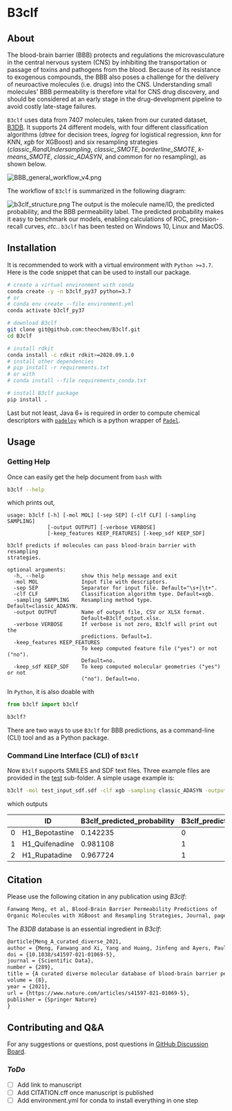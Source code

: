 # B3clf

## About

The blood-brain barrier (BBB) protects and regulations the microvasculature in the central nervous system (CNS)
by inhibiting the transportation or passage of toxins and pathogens from the blood. Because of its resistance to
exogenous compounds, the BBB also poses a challenge for the
delivery of neuroactive molecules (i.e. drugs) into the CNS.
Understanding small molecules' BBB permeability is therefore vital for CNS drug discovery, and should
be considered at an early stage in the drug-development pipeline to avoid costly late-stage failures.

`B3clf` uses data from 7407 molecules, taken from our curated dataset,
[B3DB](https://github.com/theochem/B3DB). It supports
24 different models, with four different classification algorithms (_dtree_ for decision
trees, _logreg_ for logistical regression, _knn_ for KNN, _xgb_ for XGBoost) and six resampling
strategies (_classic_RandUndersampling_, _classic_SMOTE_, _borderline_SMOTE_, _k-means_SMOTE_, _classic_ADASYN_,
and _common_ for no resampling), as shown below.

![BBB_general_workflow_v4.png](b3clf/BBB_general_workflow_v4.png)

The workflow of `B3clf` is summarized in the following diagram:

![b3clf_structure.png](b3clf/b3clf_structure.png)
The output is the molecule name/ID, the predicted probability, and the BBB
permeability label. The predicted probability makes it easy to benchmark our models, enabling
calculations of ROC, precision-recall curves, _etc._. `b3clf` has been tested on Windows 10,
Linux and MacOS.

## Installation

It is recommended to work with a virtual environment with `Python >=3.7`. Here is the code
snippet that can be used to install our package.

```bash
# create a virtual environment with conda
conda create -y -n b3clf_py37 python=3.7
# or
# conda env create --file environment.yml
conda activate b3clf_py37

# download B3clf
git clone git@github.com:theochem/B3clf.git
cd B3clf

# install rdkit
conda install -c rdkit rdkit>=2020.09.1.0
# install other dependencies
# pip install -r requirements.txt
# or with
# conda install --file requirements_conda.txt

# install B3clf package
pip install .
```

Last but not least, Java 6+ is required in order to compute chemical descriptors with
[`padelpy`](https://github.com/ecrl/padelpy) which is a python wrapper of
[`Padel`](http://www.yapcwsoft.com/dd/padeldescriptor/).

## Usage

### Getting Help

Once can easily get the help document from `bash` with

```bash
b3clf --help
```

which prints out,

```
usage: b3clf [-h] [-mol MOL] [-sep SEP] [-clf CLF] [-sampling SAMPLING]
             [-output OUTPUT] [-verbose VERBOSE]
             [-keep_features KEEP_FEATURES] [-keep_sdf KEEP_SDF]

b3clf predicts if molecules can pass blood-brain barrier with resampling
strategies.

optional arguments:
  -h, --help            show this help message and exit
  -mol MOL              Input file with descriptors.
  -sep SEP              Separator for input file. Default="\s+|\t+".
  -clf CLF              Classification algorithm type. Default=xgb.
  -sampling SAMPLING    Resampling method type. Default=classic_ADASYN.
  -output OUTPUT        Name of output file, CSV or XLSX format.
                        Default=B3clf_output.xlsx.
  -verbose VERBOSE      If verbose is not zero, B3clf will print out the
                        predictions. Default=1.
  -keep_features KEEP_FEATURES
                        To keep computed feature file ("yes") or not ("no").
                        Default=no.
  -keep_sdf KEEP_SDF    To keep computed molecular geometries ("yes") or not
                        ("no"). Default=no.
```

In `Python`, it is also doable with

```python
from b3clf import b3clf

b3clf?
```

There are two ways to use `B3clf` for BBB predictions, as a command-line (CLI) tool and as a Python
package.

### Command Line Interface (CLI) of `B3clf`

Now `B3clf` supports SMILES and SDF text files. Three example files are provided in the
[test](b3clf/test) sub-folder. A simple usage example is:

```bash
b3clf -mol test_input_sdf.sdf -clf xgb -sampling classic_ADASYN -output test_SMILES_pred.xlsx -verbose 1
```

which outputs

|   | ID             | B3clf_predicted_probability | B3clf_predicted_label |
| - | -------------- | --------------------------- | --------------------- |
| 0 | H1_Bepotastine | 0.142235                    | 0                     |
| 1 | H1_Quifenadine | 0.981108                    | 1                     |
| 2 | H1_Rupatadine  | 0.967724                    | 1                     |

## Citation

Please use the following citation in any publication using *B3clf*:

```md
Fanwang Meng, et al, Blood-Brain Barrier Permeability Predictions of
Organic Molecules with XGBoost and Resampling Strategies, Journal, page, volume, year, doi.
```
The *B3DB* database is an essential ingredient in *B3clf*:
```md
@article{Meng_A_curated_diverse_2021,
author = {Meng, Fanwang and Xi, Yang and Huang, Jinfeng and Ayers, Paul W.},
doi = {10.1038/s41597-021-01069-5},
journal = {Scientific Data},
number = {289},
title = {A curated diverse molecular database of blood-brain barrier permeability with chemical descriptors},
volume = {8},
year = {2021},
url = {https://www.nature.com/articles/s41597-021-01069-5},
publisher = {Springer Nature}
}
```

## Contributing and Q&A

For any suggestions or questions, post questions in
[GitHub Discussion Board](https://github.com/theochem/B3clf/discussions).

### _ToDo_

- [ ] Add link to manuscript
- [ ] Add CITATION.cff once manuscript is published
- [ ] Add environment.yml for conda to install everything in one step
